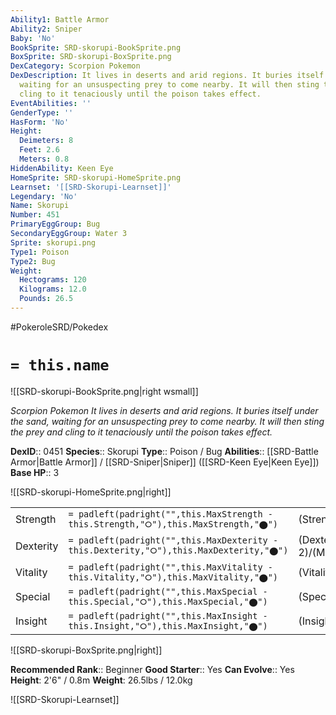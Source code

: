 ```yaml
---
Ability1: Battle Armor
Ability2: Sniper
Baby: 'No'
BookSprite: SRD-skorupi-BookSprite.png
BoxSprite: SRD-skorupi-BoxSprite.png
DexCategory: Scorpion Pokemon
DexDescription: It lives in deserts and arid regions. It buries itself under the sand,
  waiting for an unsuspecting prey to come nearby. It will then sting the prey and
  cling to it tenaciously until the poison takes effect.
EventAbilities: ''
GenderType: ''
HasForm: 'No'
Height:
  Deimeters: 8
  Feet: 2.6
  Meters: 0.8
HiddenAbility: Keen Eye
HomeSprite: SRD-skorupi-HomeSprite.png
Learnset: '[[SRD-Skorupi-Learnset]]'
Legendary: 'No'
Name: Skorupi
Number: 451
PrimaryEggGroup: Bug
SecondaryEggGroup: Water 3
Sprite: skorupi.png
Type1: Poison
Type2: Bug
Weight:
  Hectograms: 120
  Kilograms: 12.0
  Pounds: 26.5
---
```


#PokeroleSRD/Pokedex

# `= this.name`

![[SRD-skorupi-BookSprite.png|right wsmall]]

*Scorpion Pokemon*
*It lives in deserts and arid regions. It buries itself under the sand, waiting for an unsuspecting prey to come nearby. It will then sting the prey and cling to it tenaciously until the poison takes effect.*

**DexID**:: 0451
**Species**:: Skorupi
**Type**:: Poison / Bug
**Abilities**:: [[SRD-Battle Armor|Battle Armor]] / [[SRD-Sniper|Sniper]] ([[SRD-Keen Eye|Keen Eye]])
**Base HP**:: 3

![[SRD-skorupi-HomeSprite.png|right]]

|           |                                                                                        |                                          |
| --------- | -------------------------------------------------------------------------------------- | ---------------------------------------- |
| Strength  | `= padleft(padright("",this.MaxStrength - this.Strength,"⭘"),this.MaxStrength,"⬤")`    | (Strength::2)/(MaxStrength::4)   |
| Dexterity | `= padleft(padright("",this.MaxDexterity - this.Dexterity,"⭘"),this.MaxDexterity,"⬤")` | (Dexterity:: 2)/(MaxDexterity::4) |
| Vitality  | `= padleft(padright("",this.MaxVitality - this.Vitality,"⭘"),this.MaxVitality,"⬤")`    | (Vitality::2)/(MaxVitality::5)   |
| Special   | `= padleft(padright("",this.MaxSpecial - this.Special,"⭘"),this.MaxSpecial,"⬤")`       | (Special::1)/(MaxSpecial::3)     |
| Insight   | `= padleft(padright("",this.MaxInsight - this.Insight,"⭘"),this.MaxInsight,"⬤")`       | (Insight::2)/(MaxInsight::4)     |

![[SRD-skorupi-BoxSprite.png|right]]

**Recommended Rank**:: Beginner
**Good Starter**:: Yes
**Can Evolve**:: Yes
**Height**: 2'6" / 0.8m
**Weight**: 26.5lbs / 12.0kg

![[SRD-Skorupi-Learnset]]